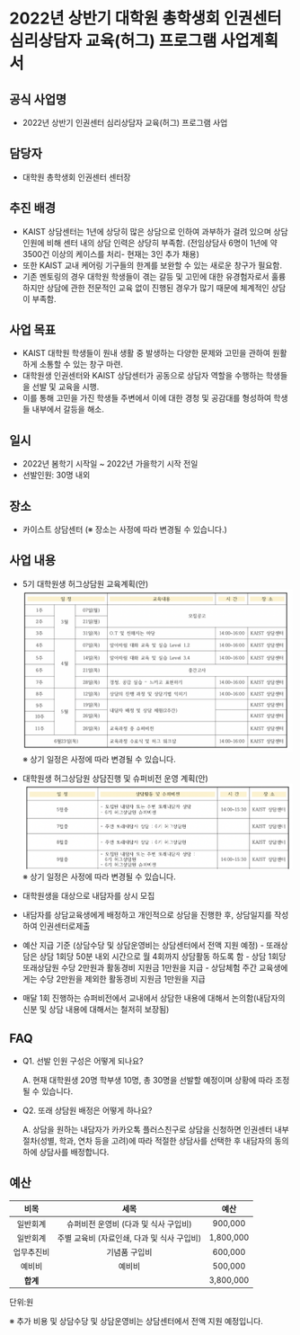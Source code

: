 2022년 상반기 대학원 총학생회 인권센터 심리상담자 교육(허그) 프로그램 사업계획서
===

## 공식 사업명
- 2022년 상반기 인권센터 심리상담자 교육(허그) 프로그램 사업

## 담당자
- 대학원 총학생회 인권센터 센터장

## 추진 배경
- KAIST 상담센터는 1년에 상당히 많은 상담으로 인하여 과부하가 걸려 있으며 상담 인원에 비해 센터 내의 상담 인력은 상당히 부족함. (전임상담사 6명이 1년에 약 3500건 이상의 케이스를 처리- 현재는 3인 추가 채용)
- 또한 KAIST 교내 케어링 기구들의 한계를 보완할 수 있는 새로운 창구가 필요함. 
- 기존 멘토링의 경우 대학원 학생들이 겪는 갈등 및 고민에 대한 유경험자로서 훌륭하지만 상담에 관한 전문적인 교육 없이 진행된 경우가 많기 때문에 체계적인 상담이 부족함.

## 사업 목표
- KAIST 대학원 학생들이 원내 생활 중 발생하는 다양한 문제와 고민을 관하여 원활하게 소통할 수 있는 창구 마련.
- 대학원생 인권센터와 KAIST 상담센터가 공동으로 상담자 역할을 수행하는 학생들을 선발 및 교육을 시행. 
- 이를 통해 고민을 가진 학생들 주변에서 이에 대한 경청 및 공감대를 형성하여 학생들 내부에서 갈등을 해소.

## 일시
- 2022년 봄학기 시작일 ~ 2022년 가을학기 시작 전일
- 선발인원: 30명 내외 

## 장소
- 카이스트 상담센터 (※ 장소는 사정에 따라 변경될 수 있습니다.)

## 사업 내용
- 5기 대학원생 허그상담원 교육계획(안)
![인권센터 심리상담자 교육 프로그램](../resources/resource17.png)
※ 상기 일정은 사정에 따라 변경될 수 있습니다.

- 대학원생 허그상담원 상담진행 및 슈퍼비전 운영 계획(안)
  ![인권센터 심리상담자 교육 프로그램](../resources/resource18.png)
※ 상기 일정은 사정에 따라 변경될 수 있습니다.

- 대학원생을 대상으로 내담자를 상시 모집 
- 내담자를 상담교육생에게 배정하고 개인적으로 상담을 진행한 후, 상담일지를 작성하여 인권센터로제출
- 예산 지급 기준 (상담수당 및 상담운영비는 상담센터에서 전액 지원 예정)
		- 또래상담은 상담 1회당 50분 내외 시간으로 월 4회까지 상담활동 하도록 함 
		- 상담 1회당 또래상담원 수당 2만원과 활동경비 지원금 1만원을 지급 
		- 상담체험 주간 교육생에게는 수당 2만원을 제외한 활동경비 지원금 1만원을 지급
- 매달 1회 진행하는 슈퍼비전에서 교내에서 상담한 내용에 대해서 논의함(내담자의 신분 및 상담 내용에 대해서는 철저히 보장됨)

## FAQ
- Q1. 선발 인원 구성은 어떻게 되나요?

	A. 현재 대학원생 20명 학부생 10명, 총 30명을 선발할 예정이며 상황에 따라 조정될 수 있습니다. 

- Q2. 또래 상담원 배정은 어떻게 하나요?

	A. 상담을 원하는 내담자가 카카오톡 플러스친구로 상담을 신청하면 인권센터 내부 절차(성별, 학과, 연차 등을 고려)에 따라 적절한 상담사를 선택한 후 내담자의 동의 하에 상담사를 배정합니다.


## 예산

|  **비목** |   **세목**   | **예산** |
|:----------:|:------------:|:--------:|
|일반회계  | 슈퍼비전 운영비 (다과 및 식사 구입비) | 900,000 | (코로나로 인해 이전 상담원들이 상담을 진행할 수 있을지 확인 필요)
|일반회계  | 주별 교육비 (자료인쇄, 다과 및 식사 구입비) | 1,800,000 |
|업무추진비  | 기념품 구입비 | 600,000 |
|예비비  | 예비비 | 500,000 |
|   **합계**  |              |    3,800,000    |

단위:원

※ 추가 비용 및 상담수당 및 상담운영비는 상담센터에서 전액 지원 예정입니다.


